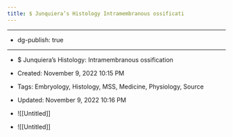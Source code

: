```yaml
---
title: $ Junquiera’s Histology Intramembranous ossificati
---
```


- --

- dg-publish: true

- --

- $ Junquiera’s Histology: Intramembranous ossification

- Created: November 9, 2022 10:15 PM

- Tags: Embryology, Histology, MSS, Medicine, Physiology, Source

- Updated: November 9, 2022 10:16 PM

- ![[Untitled]]

- ![[Untitled]]
